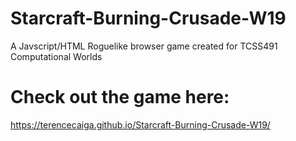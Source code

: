 # Starcraft-Burning-Crusade-W19
A Javscript/HTML Roguelike browser game created for TCSS491 Computational Worlds
# Check out the game here:
https://terencecaiga.github.io/Starcraft-Burning-Crusade-W19/
